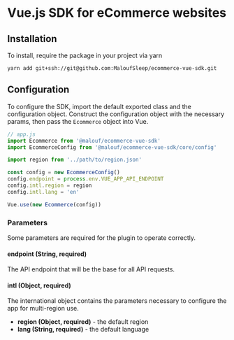 # Vue.js SDK for eCommerce websites


## Installation
To install, require the package in your project via yarn
```
yarn add git+ssh://git@github.com:MaloufSleep/ecommerce-vue-sdk.git
```

## Configuration
To configure the SDK, import the default exported class and the configuration object. Construct the configuration object with the necessary params, then pass the `Ecommerce` object into Vue.

```js
// app.js
import Ecommerce from '@malouf/ecommerce-vue-sdk'
import EcommerceConfig from '@malouf/ecommerce-vue-sdk/core/config'

import region from '../path/to/region.json'

const config = new EcommerceConfig()
config.endpoint = process.env.VUE_APP_API_ENDPOINT
config.intl.region = region
config.intl.lang = 'en'

Vue.use(new Ecommerce(config))
```

### Parameters
Some parameters are required for the plugin to operate correctly.

#### endpoint (String, required)
The API endpoint that will be the base for all API requests.

#### intl (Object, required)
The international object contains the parameters necessary to configure the app for multi-region use.
- **region (Object, required)** - the default region
- **lang (String, required)** - the default language
